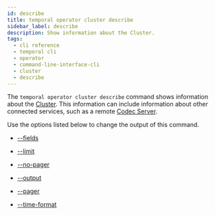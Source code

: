 ```yaml
---
id: describe
title: temporal operator cluster describe
sidebar_label: describe
description: Show information about the Cluster.
tags:
  - cli reference
  - temporal cli
  - operator
  - command-line-interface-cli
  - cluster
  - describe
---
```


The `temporal operator cluster describe` command shows information about the [Cluster](/concepts/what-is-a-temporal-cluster).
This information can include information about other connected services, such as a remote [Codec Server](/concepts/what-is-a-codec-server).

Use the options listed below to change the output of this command.

- [--fields](/cli/cmd-options/fields)

- [--limit](/cli/cmd-options/limit)

- [--no-pager](/cli/cmd-options/no-pager)

- [--output](/cli/cmd-options/output)

- [--pager](/cli/cmd-options/pager)

- [--time-format](/cli/cmd-options/time-format)
